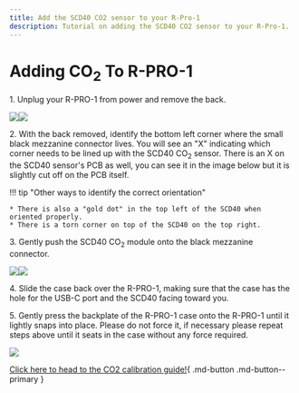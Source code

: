 ```yaml
---
title: Add the SCD40 CO2 sensor to your R-Pro-1
description: Tutorial on adding the SCD40 CO2 sensor to your R-Pro-1.
---
```

# Adding CO<sub>2</sub> To R-PRO-1

1\. Unplug your R-PRO-1 from power and remove the back.

![](../../../assets/rpro-1-add-co2-lift-lid-1.jpg)![](../../../assets/rpro-1-add-co2-remove-lid.jpg)

2\. With the back removed, identify the bottom left corner where the small black mezzanine connector lives. You will see an "X" indicating which corner needs to be lined up with the SCD40 CO<sub>2</sub> sensor. There is an X on the SCD40 sensor's PCB as well, you can see it in the image below but it is slightly cut off on the PCB itself.

!!! tip "Other ways to identify the correct orientation"

    * There is also a "gold dot" in the top left of the SCD40 when oriented properly.
    * There is a torn corner on top of the SCD40 on the top right.

3\. Gently push the SCD40 CO<sub>2</sub> module onto the black mezzanine connector.

![](../../../assets/rpro-1-add-co2-seat-scd40.jpg)![](../../../assets/rpro-1-add-co2-scd40-installed.jpg)

4\. Slide the case back over the R-PRO-1, making sure that the case has the hole for the USB-C port and the SCD40 facing toward you.

5\. Gently press the backplate of the R-PRO-1 case onto the R-PRO-1 until it lightly snaps into place. Please do not force it, if necessary please repeat steps above until it seats in the case without any force required.

![](../../../assets/r-pro-1-scd40-installed-press-case-down.jpg)

[Click here to head to the CO2 calibration guide!](https://wiki.apolloautomation.com/products/general/calibrating-and-updating/co2-calibration/){ .md-button .md-button--primary }